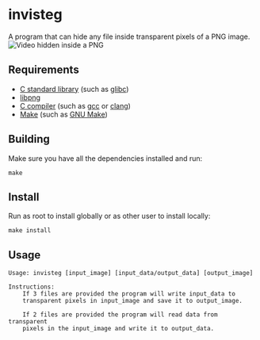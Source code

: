 # invisteg
A program that can hide any file inside transparent pixels of a PNG image.
![Video hidden inside a PNG](example.png)

## Requirements
- [C standard library](https://en.wikipedia.org/wiki/C_standard_library) (such as [glibc](https://www.gnu.org/software/libc/))
- [libpng](http://www.libpng.org/pub/png/libpng.html)
- [C compiler](https://en.wikipedia.org/wiki/List_of_compilers#C_compilers) (such as [gcc](https://gcc.gnu.org/) or [clang](https://clang.llvm.org/))
- [Make](https://en.wikipedia.org/wiki/Make_(software)) (such as [GNU Make](https://www.gnu.org/software/make/))

## Building
Make sure you have all the dependencies installed and run:
```
make
```

## Install
Run as root to install globally or as other user to install locally:
```
make install
```

## Usage
```
Usage: invisteg [input_image] [input_data/output_data] [output_image]

Instructions:
	If 3 files are provided the program will write input_data to
	transparent pixels in input_image and save it to output_image.

	If 2 files are provided the program will read data from transparent
	pixels in the input_image and write it to output_data.
```
